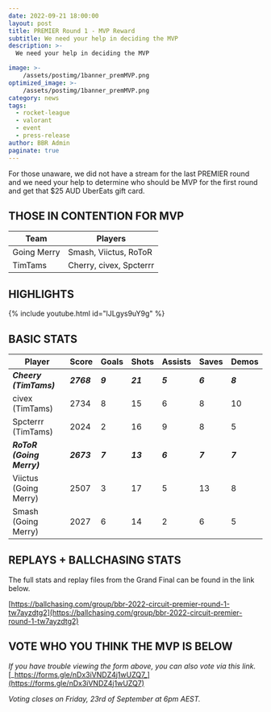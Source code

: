 ```yaml
---
date: 2022-09-21 18:00:00
layout: post
title: PREMIER Round 1 - MVP Reward
subtitle: We need your help in deciding the MVP
description: >-
  We need your help in deciding the MVP

image: >-
    /assets/postimg/1banner_premMVP.png
optimized_image: >-
    /assets/postimg/1banner_premMVP.png
category: news
tags:
  - rocket-league
  - valorant
  - event
  - press-release
author: BBR Admin
paginate: true
---
```


For those unaware, we did not have a stream for the last PREMIER round and we need your help to determine who should be MVP for the first round and get that $25 AUD UberEats gift card.

## THOSE IN CONTENTION FOR MVP
| **​Team**  | ​Players |
| --- | --- |
| Going Merry | ​Smash, Viictus, RoToR |
| TimTams | ​Cherry, civex, Spcterrr |

## HIGHLIGHTS
{% include youtube.html id="lJLgys9uY9g" %}

## BASIC STATS
| **Player** | **Score** | **Goals** | **Shots** | **Assists** | **Saves** | **​Demos** |
| --- | --- | --- | --- | --- | --- | --- |
| **_Cheery (TimTams)_**  | **_2768_** | **_9_** | **_21_** | **_5_** | **_6_** | **_8_** |
| civex (TimTams) | 2734 | 8 | 15 | 6 | 8 | 10 |
| Spcterrr (TimTams) | 2024 | 2 | 16 | 9 | 8 | 5 |
| **_RoToR (Going Merry)_** | **_2673_** | **_7_** | **_13_** | **_6_** | **_7_** | **_7_** |
| Viictus (Going Merry) | 2507 | 3 | 17 | 5 | 13 | 8 |
| ​Smash (Going Merry) | 2027 | 6 | 14 | 2 | 6 | 5 |


## REPLAYS + BALLCHASING STATS
The full stats and replay files from the Grand Final can be found in the link below.

[https://ballchasing.com/group/bbr-2022-circuit-premier-round-1-tw7ayzdtg2](https://ballchasing.com/group/bbr-2022-circuit-premier-round-1-tw7ayzdtg2)

## VOTE WHO YOU THINK THE MVP IS BELOW

_If you have trouble viewing the form above, you can also vote via this link._ [_https://forms.gle/nDx3iVNDZ4j1wUZQ7_](https://forms.gle/nDx3iVNDZ4j1wUZQ7)

_Voting closes on Friday, 23rd of September at 6pm AEST._
